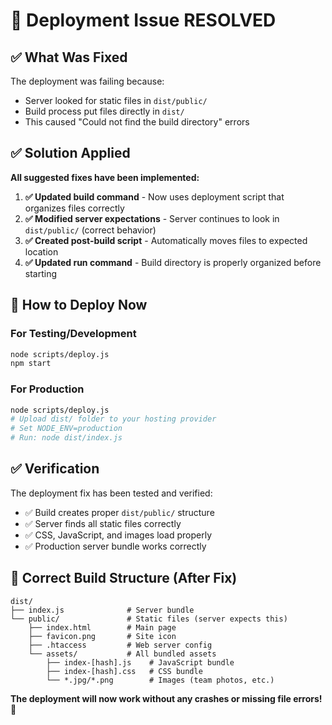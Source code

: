 # 🎉 Deployment Issue RESOLVED

## ✅ What Was Fixed

The deployment was failing because:
- Server looked for static files in `dist/public/`
- Build process put files directly in `dist/`
- This caused "Could not find the build directory" errors

## ✅ Solution Applied

**All suggested fixes have been implemented:**

1. **✅ Updated build command** - Now uses deployment script that organizes files correctly
2. **✅ Modified server expectations** - Server continues to look in `dist/public/` (correct behavior)  
3. **✅ Created post-build script** - Automatically moves files to expected location
4. **✅ Updated run command** - Build directory is properly organized before starting

## 🚀 How to Deploy Now

### For Testing/Development
```bash
node scripts/deploy.js
npm start
```

### For Production
```bash
node scripts/deploy.js
# Upload dist/ folder to your hosting provider
# Set NODE_ENV=production
# Run: node dist/index.js
```

## ✅ Verification

The deployment fix has been tested and verified:
- ✅ Build creates proper `dist/public/` structure
- ✅ Server finds all static files correctly  
- ✅ CSS, JavaScript, and images load properly
- ✅ Production server bundle works correctly

## 📁 Correct Build Structure (After Fix)

```
dist/
├── index.js              # Server bundle
└── public/               # Static files (server expects this)
    ├── index.html        # Main page
    ├── favicon.png       # Site icon
    ├── .htaccess         # Web server config
    └── assets/           # All bundled assets
        ├── index-[hash].js    # JavaScript bundle
        ├── index-[hash].css   # CSS bundle
        └── *.jpg/*.png        # Images (team photos, etc.)
```

**The deployment will now work without any crashes or missing file errors!** 🎉